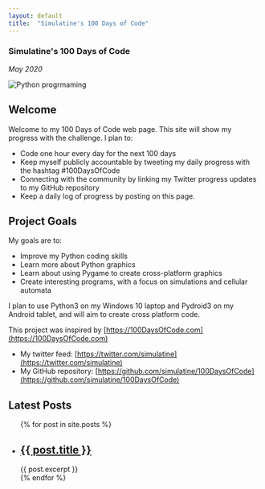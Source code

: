 ```yaml
---
layout: default
title:  "Simulatine's 100 Days of Code"
---
```


### Simulatine's 100 Days of Code

*May 2020*

![Python progrmaming](https://simulatine.github.io/100DaysOfCode/assets/image1.png "Python programming")

Welcome
-------

Welcome to my 100 Days of Code web page. This site will show my progress with the challenge. I plan to:

- Code one hour every day for the next 100 days
- Keep myself publicly accountable by tweeting my daily progress with the hashtag #100DaysOfCode
- Connecting with the community by linking my Twitter progress updates to my GitHub repository
- Keep a daily log of progress by posting on this page.

Project Goals
-------------

My goals are to:

- Improve my Python coding skills
- Learn more about Python graphics
- Learn about using Pygame to create cross-platform graphics
- Create interesting programs, with a focus on simulations and cellular automata

I plan to use Python3 on my Windows 10 laptop and Pydroid3 on my Android tablet, and will aim to create cross platform code.

This project was inspired by [https://100DaysOfCode.com](https://100DaysOfCode.com)


- My twitter feed: [https://twitter.com/simulatine](https://twitter.com/simulatine)
- My GitHub repository: [https://github.com/simulatine/100DaysOfCode](https://github.com/simulatine/100DaysOfCode)

Latest Posts
------------

<ul>
  {% for post in site.posts %}
    <li>
      <h2><a href="{{ post.url }}">{{ post.title }}</a></h2>
      {{ post.excerpt }}
    </li>
  {% endfor %}
</ul>
